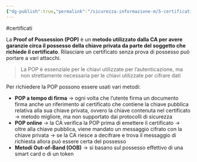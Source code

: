 ```yaml
---
{"dg-publish":true,"permalink":"/sicurezza-informazione-m/5-certificati/proof-of-possession-pop/"}
---
```


#certificati 

La **Proof of Possession (POP)** è un **metodo utilizzato dalla CA per avere garanzie circa il possesso della chiave privata da parte del soggetto che richiede il certificato**. Rilasciare un certificato senza prova di possesso può portare a vari attacchi.

> La POP è essenziale per le chiavi utilizzate per l’autenticazione, ma non strettamente necessaria per le chiavi utilizzate per cifrare dati

Per richiedere la POP possono essere usati vari metodi:
- **POP a tempo di firma** -> ogni volta che l’utente firma un documento firma anche un riferimento al certificato che contiene la chiave pubblica relativa alla sua chiave privata, ovvero la chiave contenuta nel certificato -> metodo migliore, ma non supportato dai protocolli di sicurezza
- **POP online** -> la CA verifica la POP prima di emettere il certificato -> oltre alla chiave pubblica, viene mandato un messaggio cifrato con la chiave privata -> se la CA riesce a decifrare e trova il messaggio di richiesta allora può essere certa del possesso
- **Metodi Out-of-Band (OOB)** -> si basano sul possesso effettivo di una smart card o di un token